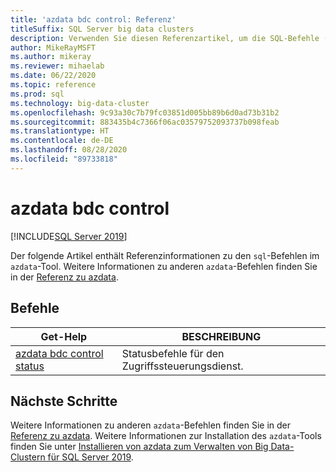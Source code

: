 ```yaml
---
title: 'azdata bdc control: Referenz'
titleSuffix: SQL Server big data clusters
description: Verwenden Sie diesen Referenzartikel, um die SQL-Befehle (insbesondere den „bdc control“-Befehl) im azdata-Tool zu verstehen.
author: MikeRayMSFT
ms.author: mikeray
ms.reviewer: mihaelab
ms.date: 06/22/2020
ms.topic: reference
ms.prod: sql
ms.technology: big-data-cluster
ms.openlocfilehash: 9c93a30c7b79fc03851d005bb89b6d0ad73b31b2
ms.sourcegitcommit: 883435b4c7366f06ac03579752093737b098feab
ms.translationtype: HT
ms.contentlocale: de-DE
ms.lasthandoff: 08/28/2020
ms.locfileid: "89733818"
---
```

# <a name="azdata-bdc-control"></a>azdata bdc control

[!INCLUDE[SQL Server 2019](../../includes/applies-to-version/sqlserver2019.md)]

Der folgende Artikel enthält Referenzinformationen zu den `sql`-Befehlen im `azdata`-Tool. Weitere Informationen zu anderen `azdata`-Befehlen finden Sie in der [Referenz zu azdata](reference-azdata.md).

## <a name="commands"></a>Befehle
| Get-Help | BESCHREIBUNG |
| --- | --- |
[azdata bdc control status](reference-azdata-bdc-control-status.md) | Statusbefehle für den Zugriffssteuerungsdienst.

## <a name="next-steps"></a>Nächste Schritte

Weitere Informationen zu anderen `azdata`-Befehlen finden Sie in der [Referenz zu azdata](reference-azdata.md). Weitere Informationen zur Installation des `azdata`-Tools finden Sie unter [Installieren von azdata zum Verwalten von Big Data-Clustern für SQL Server 2019](../install/deploy-install-azdata.md).
